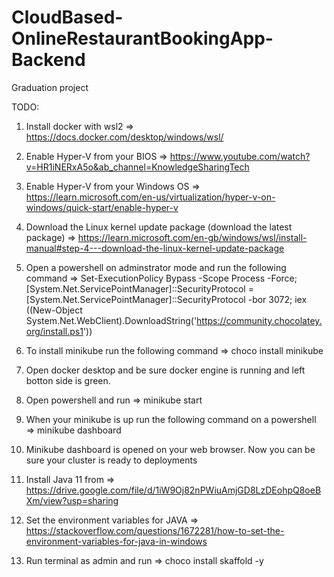 # CloudBased-OnlineRestaurantBookingApp-Backend
Graduation project

TODO:

1) Install docker with wsl2 => https://docs.docker.com/desktop/windows/wsl/

2) Enable Hyper-V from your BIOS => https://www.youtube.com/watch?v=HR1iNERxA5o&ab_channel=KnowledgeSharingTech 

3) Enable Hyper-V from your Windows OS => https://learn.microsoft.com/en-us/virtualization/hyper-v-on-windows/quick-start/enable-hyper-v

4) Download the Linux kernel update package (download the latest package) => https://learn.microsoft.com/en-gb/windows/wsl/install-manual#step-4---download-the-linux-kernel-update-package

5) Open a powershell on adminstrator mode and run the following command => Set-ExecutionPolicy Bypass -Scope Process -Force; [System.Net.ServicePointManager]::SecurityProtocol = [System.Net.ServicePointManager]::SecurityProtocol -bor 3072; iex ((New-Object System.Net.WebClient).DownloadString('https://community.chocolatey.org/install.ps1'))

6) To install minikube run the following command => choco install minikube

7) Open docker desktop and be sure docker engine is running and left botton side is green.

8) Open powershell and run => minikube start

9) When your minikube is up run the following command on a powershell => minikube dashboard

10) Minikube dashboard is opened on your web browser. Now you can be sure your cluster is ready to deployments

11) Install Java 11 from => https://drive.google.com/file/d/1iW9Oj82nPWiuAmjGD8LzDEohpQ8oeBXm/view?usp=sharing

12) Set the environment variables for JAVA => https://stackoverflow.com/questions/1672281/how-to-set-the-environment-variables-for-java-in-windows

13) Run terminal as admin and run => choco install skaffold -y
